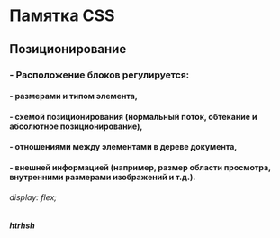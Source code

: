 # **Памятка CSS**

## Позиционирование
### - Расположение блоков регулируется: 
#### - размерами и типом элемента,
#### - схемой позиционирования (нормальный поток, обтекание и абсолютное позиционирование),
#### - отношениями между элементами в дереве документа,
#### - внешней информацией (например, размер области просмотра, внутренними размерами изображений и т.д.).



###### display: flex;
##### htrhsh



### 

###### 


### 

###### 